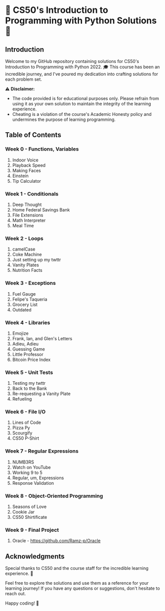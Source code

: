 # 🚀 CS50's Introduction to Programming with Python Solutions 🚀

## Introduction
Welcome to my GitHub repository containing solutions for CS50's Introduction to Programming with Python 2022. 🎓 This course has been an incredible journey, and I've poured my dedication into crafting solutions for each problem set.

⚠️ **Disclaimer:**
- The code provided is for educational purposes only. Please refrain from using it as your own solution to maintain the integrity of the learning experience.
- Cheating is a violation of the course's Academic Honesty policy and undermines the purpose of learning programming.

## Table of Contents

### Week 0 - Functions, Variables
1. Indoor Voice
2. Playback Speed
3. Making Faces
4. Einstein
5. Tip Calculator

### Week 1 - Conditionals
1. Deep Thought
2. Home Federal Savings Bank
3. File Extensions
4. Math Interpreter
5. Meal Time

### Week 2 - Loops
1. camelCase
2. Coke Machine
3. Just setting up my twttr
4. Vanity Plates
5. Nutrition Facts

### Week 3 - Exceptions
1. Fuel Gauge
2. Felipe's Taqueria
3. Grocery List
4. Outdated

### Week 4 - Libraries
1. Emojize
2. Frank, Ian, and Glen's Letters
3. Adieu, Adieu
4. Guessing Game
5. Little Professor
6. Bitcoin Price Index

### Week 5 - Unit Tests
1. Testing my twttr
2. Back to the Bank
3. Re-requesting a Vanity Plate
4. Refueling

### Week 6 - File I/O
1. Lines of Code
2. Pizza Py
3. Scourgify
4. CS50 P-Shirt

### Week 7 - Regular Expressions
1. NUMB3RS
2. Watch on YouTube
3. Working 9 to 5
4. Regular, um, Expressions
5. Response Validation

### Week 8 - Object-Oriented Programming
1. Seasons of Love
2. Cookie Jar
3. CS50 Shirtificate

### Week 9 - Final Project
1. Oracle - https://github.com/Ramz-p/Oracle

## Acknowledgments
Special thanks to CS50 and the course staff for the incredible learning experience. 🙌

Feel free to explore the solutions and use them as a reference for your learning journey! If you have any questions or suggestions, don't hesitate to reach out.

Happy coding! 🚀

